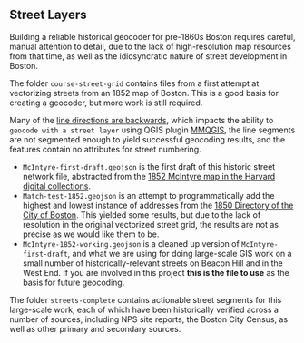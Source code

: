 ## Street Layers

Building a reliable historical geocoder for pre-1860s Boston requires careful, manual attention to detail, due to the lack of high-resolution map resources from that time, as well as the idiosyncratic nature of street development in Boston. 

The folder `course-street-grid` contains files from a first attempt at vectorizing streets from an 1852 map of Boston. This is a good basis for creating a geocoder, but more work is still required. 

Many of the [line directions are backwards](https://docs.qgis.org/3.10/en/docs/user_manual/working_with_vector/editing_geometry_attributes.html#reverse-line), which impacts the ability to `geocode with a street layer` using QGIS plugin [MMQGIS](https://www.gislounge.com/how-to-geocode-addresses-using-qgis/), the line segments are not segmented enough to yield successful geocoding results, and the features contain no attributes for street numbering.
- `McIntyre-first-draft.geojson` is the first draft of this historic street network file, abstracted from the [1852 McIntyre map in the Harvard digital collections](https://digitalcollections.library.harvard.edu/catalog/990093967530203941).
- `Match-test-1852.geojson` is an attempt to programmatically add the highest and lowest instance of addresses from the [1850 Directory of the City of Boston](https://catalog.hathitrust.org/Record/000499337). This yielded some results, but due to the lack of resolution in the original vectorized street grid, the results are not as precise as we would like them to be.
- `McIntyre-1852-working.geojson` is a cleaned up version of `McIntyre-first-draft`, and what we are using for doing large-scale GIS work on a small number of historically-relevant streets on Beacon Hill and in the West End. If you are involved in this project **this is the file to use** as the basis for future geocoding. 

The folder `streets-complete` contains actionable street segments for this large-scale work, each of which have been historically verified across a number of sources, including NPS site reports, the Boston City Census, as well as other primary and secondary sources. 